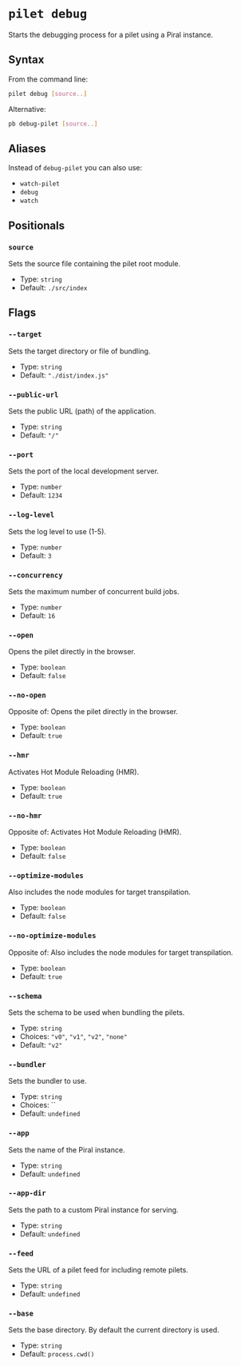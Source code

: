 # `pilet debug`

Starts the debugging process for a pilet using a Piral instance.

## Syntax

From the command line:

```sh
pilet debug [source..]
```

Alternative:

```sh
pb debug-pilet [source..]
```

## Aliases

Instead of `debug-pilet` you can also use:

- `watch-pilet`
- `debug`
- `watch`

## Positionals

### `source`

Sets the source file containing the pilet root module.


- Type: `string`
- Default: `./src/index`

## Flags

### `--target`

Sets the target directory or file of bundling.


- Type: `string`
- Default: `"./dist/index.js"`

### `--public-url`

Sets the public URL (path) of the application.


- Type: `string`
- Default: `"/"`

### `--port`

Sets the port of the local development server.


- Type: `number`
- Default: `1234`

### `--log-level`

Sets the log level to use (1-5).


- Type: `number`
- Default: `3`

### `--concurrency`

Sets the maximum number of concurrent build jobs.


- Type: `number`
- Default: `16`

### `--open`

Opens the pilet directly in the browser.


- Type: `boolean`
- Default: `false`

### `--no-open`

Opposite of:
Opens the pilet directly in the browser.


- Type: `boolean`
- Default: `true`

### `--hmr`

Activates Hot Module Reloading (HMR).


- Type: `boolean`
- Default: `true`

### `--no-hmr`

Opposite of:
Activates Hot Module Reloading (HMR).


- Type: `boolean`
- Default: `false`

### `--optimize-modules`

Also includes the node modules for target transpilation.


- Type: `boolean`
- Default: `false`

### `--no-optimize-modules`

Opposite of:
Also includes the node modules for target transpilation.


- Type: `boolean`
- Default: `true`

### `--schema`

Sets the schema to be used when bundling the pilets.


- Type: `string`
- Choices: `"v0"`, `"v1"`, `"v2"`, `"none"`
- Default: `"v2"`

### `--bundler`

Sets the bundler to use.


- Type: `string`
- Choices: ``
- Default: `undefined`

### `--app`

Sets the name of the Piral instance.


- Type: `string`
- Default: `undefined`

### `--app-dir`

Sets the path to a custom Piral instance for serving.


- Type: `string`
- Default: `undefined`

### `--feed`

Sets the URL of a pilet feed for including remote pilets.


- Type: `string`
- Default: `undefined`

### `--base`

Sets the base directory. By default the current directory is used.


- Type: `string`
- Default: `process.cwd()`
